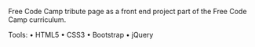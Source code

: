 Free Code Camp tribute page as a front end project part of the Free Code Camp curriculum.

Tools: 
	•	HTML5
	•	CSS3
	•	Bootstrap
	•	jQuery


 